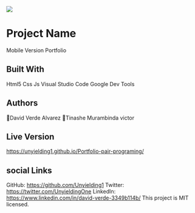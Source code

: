 
![](https://img.shields.io/badge/Microverse-blueviolet)

# Project Name

Mobile Version Portfolio 


## Built With

Html5
Css
Js
Visual Studio Code
Google Dev Tools


## Authors

👤David Verde Alvarez
👤Tinashe Murambinda
victor
## Live Version
https://unyielding1.github.io/Portfolio-pair-programing/

## social Links

GitHub: https://github.com/Unyielding1
Twitter: https://twitter.com/UnyieldingOne
LinkedIn: https://www.linkedin.com/in/david-verde-3349b114b/
This project is MIT licensed.
